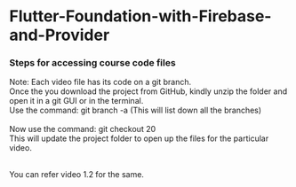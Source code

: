 # Flutter-Foundation-with-Firebase-and-Provider

<h3>Steps for accessing course code files </h3>

<p>Note: Each video file has its code on a git branch. </br>
Once the you download the project from GitHub, kindly unzip the folder and open it in a git GUI or in the terminal.</br>
Use the command: git branch -a (This will list down all the branches)</br></br>
Now use the command: git checkout 20</br>
This will update the project folder to open up the files for the particular video.</br></br>

You can refer video 1.2 for the same.</p>

